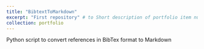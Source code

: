 ```yaml
---
title: "BibtextToMarkdown"
excerpt: "First repository" # to Short description of portfolio item number 1<br/><img src='/images/500x300.png'>"
collection: portfolio
---
```


Python script to convert references in BibTex format to Markdown 

<!-- This is an item in your portfolio. It can be have images or nice text. If you name the file .md, it will be parsed as markdown. If you name the file .html, it will be parsed as HTML.  -->
